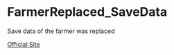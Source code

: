 # FarmerReplaced_SaveData
Save data of the farmer was replaced

[Official Site](https://www.metaroot.ch/press-kit/the-farmer-was-replaced)